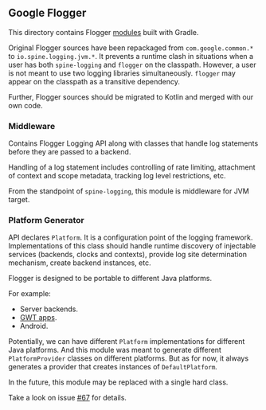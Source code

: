 ## Google Flogger

This directory contains Flogger [modules][flogger-github] built with Gradle.

Original Flogger sources have been repackaged from `com.google.common.*` 
to `io.spine.logging.jvm.*`. It prevents a runtime clash in situations 
when a user has both `spine-logging` and `flogger` on the classpath. 
However, a user is not meant to use two logging libraries simultaneously.
`flogger` may appear on the classpath as a transitive dependency.

Further, Flogger sources should be migrated to Kotlin and merged with
our own code.

### Middleware

Contains Flogger Logging API along with classes that handle log statements 
before they are passed to a backend. 

Handling of a log statement includes controlling of rate limiting, attachment 
of context and scope metadata, tracking log level restrictions, etc.

From the standpoint of `spine-logging`, this module is middleware for JVM target.

### Platform Generator

API declares `Platform`. It is a configuration point of the logging framework.
Implementations of this class should handle runtime discovery of injectable services
(backends, clocks and contexts), provide log site determination mechanism,
create backend instances, etc. 

Flogger is designed to be portable to different Java platforms. 

For example: 

- Server backends.
- [GWT apps][google-gwt].
- Android.

Potentially, we can have different `Platform` implementations for different
Java platforms. And this module was meant to generate different `PlatformProvider`
classes on different platforms. But as for now, it always generates a provider
that creates instances of `DefaultPlatform`.

In the future, this module may be replaced with a single hard class. 

Take a look on issue [#67](https://github.com/SpineEventEngine/logging/issues/67)
for details.

[flogger-github]: https://google.github.io/flogger
[google-gwt]: https://en.wikipedia.org/wiki/Google_Web_Toolkit
